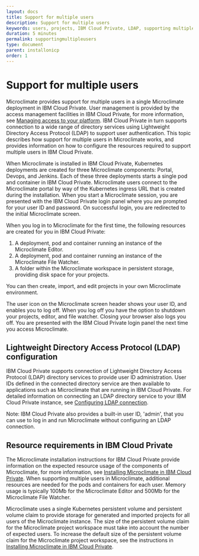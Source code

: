 ```yaml
---
layout: docs
title: Support for multiple users
description: Support for multiple users
keywords: users, projects, IBM Cloud Private, LDAP, supporting multiple users, user management, access management, IBM Cloud Private, LDAP, Portal, Devops, Jenkins, login, deployment, pod, container, Microclimate editor, Microclimate File Watcher, persistent storage, Lightweight Directory Access Protocol configuration, resource requirements in IBM Cloud Private
duration: 5 minutes
permalink: supportingmultipleusers
type: document
parent: installonicp
order: 1
---
```


# Support for multiple users

Microclimate provides support for multiple users in a single Microclimate deployment in IBM Cloud Private. User management is provided by the access management facilities in IBM Cloud Private, for more information, see [Managing access to your platform](https://www.ibm.com/support/knowledgecenter/en/SSBS6K_2.1.0.3/user_management/admin.html). IBM Cloud Private in turn supports connection to a wide range of directory services using Lightweight Directory Access Protocol (LDAP) to support user authentication. This topic describes how support for multiple users in Microclimate works, and provides information on how to configure the resources required to support multiple users in IBM Cloud Private.

When Microclimate is installed in IBM Cloud Private, Kubernetes deployments are created for three Microclimate components: Portal, Devops, and Jenkins. Each of these three deployments starts a single pod and container in IBM Cloud Private. Microclimate users connect to the Microclimate portal by way of the Kubernetes ingress URL that is created during the installation. When you start a Microclimate session, you are presented with the IBM Cloud Private login panel where you are prompted for your user ID and password. On successful login, you are redirected to the initial Microclimate screen.

When you log in to Microclimate for the first time, the following resources are created for you in IBM Cloud Private:

1. A deployment, pod and container running an instance of the Microclimate Editor.
2. A deployment, pod and container running an instance of the Microclimate File Watcher.
3. A folder within the Microclimate workspace in persistent storage, providing disk space for your projects.

You can then create, import, and edit projects in your own Microclimate environment.

The user icon on the Microclimate screen header shows your user ID, and enables you to log off. When you log off you have the option to shutdown your projects, editor, and file watcher. Closing your browser also logs you off. You are presented with the IBM Cloud Private login panel the next time you access Microclimate.

## Lightweight Directory Access Protocol (LDAP) configuration

IBM Cloud Private supports connection of Lightweight Directory Access Protocol (LDAP) directory services to provide user ID administration. User IDs defined in the connected directory service are then available to applications such as Microclimate that are running in IBM Cloud Private. For detailed information on connecting an LDAP directory service to your IBM Cloud Private instance, see [Configuring LDAP connection](https://www.ibm.com/support/knowledgecenter/SSBS6K_2.1.0.3/user_management/configure_ldap.html).

Note: IBM Cloud Private also provides a built-in user ID, 'admin', that you can use to log in and run Microclimate without configuring an LDAP connection.

## Resource requirements in IBM Cloud Private

The Microclimate installation instructions for IBM Cloud Private provide information on the expected resource usage of the components of Microclimate, for more information, see
[Installing Microclimate in IBM Cloud Private](https://github.com/IBM/charts/blob/master/stable/ibm-microclimate/README.md). When supporting multiple users in Microclimate, additional resources are needed for the pods and containers for each user. Memory usage is typically 100Mb for the Microclimate Editor and 500Mb for the Microclimate File Watcher.

Microclimate uses a single Kubernetes persistent volume and persistent volume claim to provide storage for generated and imported projects for all users of the Microclimate instance. The size of the persistent volume claim for the Microclimate project workspace must take into account the number of expected users. To increase the default size of the persistent volume claim for the Microclimate project workspace, see the instructions in [Installing Microclimate in IBM Cloud Private](https://github.com/IBM/charts/blob/master/stable/ibm-microclimate/README.md).
